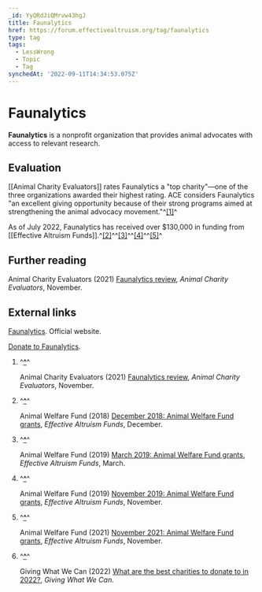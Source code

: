 ```yaml
---
_id: YyQRdJiQMrvw43hgJ
title: Faunalytics
href: https://forum.effectivealtruism.org/tag/faunalytics
type: tag
tags:
  - LessWrong
  - Topic
  - Tag
synchedAt: '2022-09-11T14:34:53.075Z'
---
```

# Faunalytics

**Faunalytics** is a nonprofit organization that provides animal advocates with access to relevant research.

Evaluation
----------

[[Animal Charity Evaluators]] rates Faunalytics a "top charity"—one of the three organizations awarded their highest rating. ACE considers Faunalytics "an excellent giving opportunity because of their strong programs aimed at strengthening the animal advocacy movement."^[\[1\]](#fnx2g7ugpingh)^

As of July 2022, Faunalytics has received over $130,000 in funding from [[Effective Altruism Funds]].^[\[2\]](#fnfqulwdvshu)^^[\[3\]](#fnhaotn85caw)^^[\[4\]](#fn3uiazyig35y)^^[\[5\]](#fngucsfiwknfu)^ 

Further reading
---------------

Animal Charity Evaluators (2021) [Faunalytics review](https://animalcharityevaluators.org/charity-review/faunalytics/), *Animal Charity Evaluators*, November.

External links
--------------

[Faunalytics](https://faunalytics.org/). Official website.

[Donate to Faunalytics](https://faunalytics.org/donate/).

1.  ^**[^](#fnrefx2g7ugpingh)**^
    
    Animal Charity Evaluators (2021) [Faunalytics review](https://animalcharityevaluators.org/charity-review/faunalytics/), *Animal Charity Evaluators*, November.
    
2.  ^**[^](#fnreffqulwdvshu)**^
    
    Animal Welfare Fund (2018) [December 2018: Animal Welfare Fund grants](https://funds.effectivealtruism.org/funds/payouts/december-2018-animal-welfare-fund-grants), *Effective Altruism Funds*, December.
    
3.  ^**[^](#fnrefhaotn85caw)**^
    
    Animal Welfare Fund (2019) [March 2019: Animal Welfare Fund grants](https://funds.effectivealtruism.org/funds/payouts/march-2019-animal-welfare-fund-grants), *Effective Altruism Funds*, March.
    
4.  ^**[^](#fnref3uiazyig35y)**^
    
    Animal Welfare Fund (2019) [November 2019: Animal Welfare Fund grants](https://funds.effectivealtruism.org/funds/payouts/november-2019-animal-welfare-fund-grants), *Effective Altruism Funds*, November.
    
5.  ^**[^](#fnrefgucsfiwknfu)**^
    
    Animal Welfare Fund (2021) [November 2021: Animal Welfare Fund grants](https://funds.effectivealtruism.org/funds/payouts/november-2021-animal-welfare-fund-grants), *Effective Altruism Funds*, November.
    
6.  ^**[^](#fnrefa7m9o0e2hj)**^
    
    Giving What We Can (2022) [What are the best charities to donate to in 2022?](https://www.givingwhatwecan.org/best-charities-to-donate-to-2022/), *Giving What We Can*.